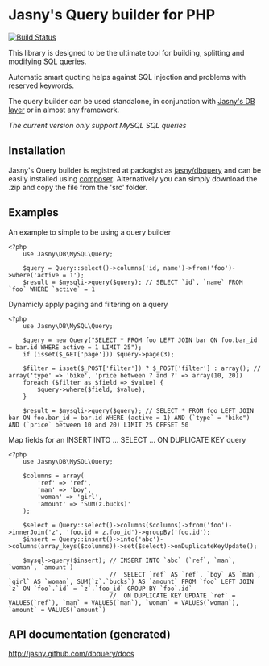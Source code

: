 Jasny's Query builder for PHP
=============================

[![Build Status](https://secure.travis-ci.org/jasny/dbquery.png?branch=master)](http://travis-ci.org/jasny/dbquery)

This library is designed to be the ultimate tool for building, splitting and modifying SQL queries.

Automatic smart quoting helps against SQL injection and problems with reserved keywords.

The query builder can be used standalone, in conjunction with [Jasny's DB layer](http://jasny.github.com/db) or in almost any
framework.

_The current version only support MySQL SQL queries_

## Installation ##

Jasny's Query builder is registred at packagist as [jasny/dbquery](https://packagist.org/packages/jasny/dbquery)
and can be easily installed using [composer](http://getcomposer.org/). Alternatively you can simply download the .zip
and copy the file from the 'src' folder.

## Examples ##

An example to simple to be using a query builder

    <?php
        use Jasny\DB\MySQL\Query;
        
        $query = Query::select()->columns('id, name')->from('foo')->where('active = 1');
        $result = $mysqli->query($query); // SELECT `id`, `name` FROM `foo` WHERE `active` = 1

Dynamicly apply paging and filtering on a query

    <?php
        use Jasny\DB\MySQL\Query;
        
        $query = new Query("SELECT * FROM foo LEFT JOIN bar ON foo.bar_id = bar.id WHERE active = 1 LIMIT 25");
        if (isset($_GET['page'])) $query->page(3);

        $filter = isset($_POST['filter']) ? $_POST['filter'] : array(); // array('type' => 'bike', 'price between ? and ?' => array(10, 20))
        foreach ($filter as $field => $value) {
            $query->where($field, $value);
        }

        $result = $mysqli->query($query); // SELECT * FROM foo LEFT JOIN bar ON foo.bar_id = bar.id WHERE (active = 1) AND (`type` = "bike") AND (`price` between 10 and 20) LIMIT 25 OFFSET 50

Map fields for an INSERT INTO ... SELECT ... ON DUPLICATE KEY query

    <?php
        use Jasny\DB\MySQL\Query;
        
        $columns = array(
            'ref' => 'ref',
            'man' => 'boy',
            'woman' => 'girl',
            'amount' => 'SUM(z.bucks)'
        );

        $select = Query::select()->columns($columns)->from('foo')->innerJoin('z', 'foo.id = z.foo_id')->groupBy('foo.id');
        $insert = Query::insert()->into('abc')->columns(array_keys($columns))->set($select)->onDuplicateKeyUpdate();

        $mysql->query($insert); // INSERT INTO `abc` (`ref`, `man`, `woman`, `amount`)
                                //  SELECT `ref` AS `ref`, `boy` AS `man`, `girl` AS `woman`, SUM(`z`.`bucks`) AS `amount` FROM `foo` LEFT JOIN `z` ON `foo`.`id` = `z`.`foo_id` GROUP BY `foo`.id`
                                //  ON DUPLICATE KEY UPDATE `ref` = VALUES(`ref`), `man` = VALUES(`man`), `woman` = VALUES(`woman`), `amount` = VALUES(`amount`)

## API documentation (generated) ##

http://jasny.github.com/dbquery/docs

